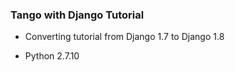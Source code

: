 ### Tango with Django Tutorial

* Converting tutorial from Django 1.7 to Django 1.8

* Python 2.7.10
